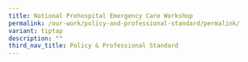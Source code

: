 ```yaml
---
title: National Prehospital Emergency Care Workshop
permalink: /our-work/policy-and-professional-standard/permalink/
variant: tiptap
description: ""
third_nav_title: Policy & Professional Standard
---
```


